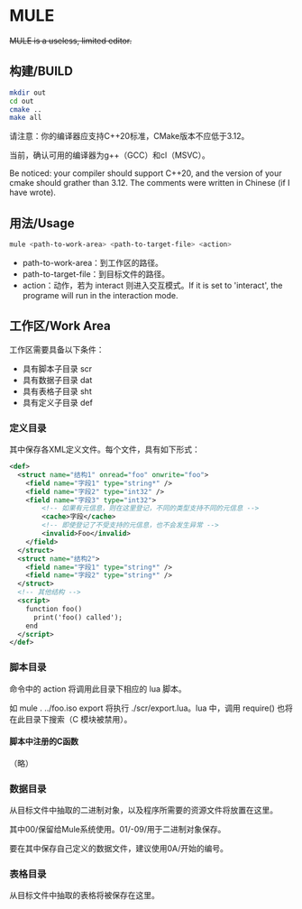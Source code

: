 # MULE

~~MULE is a useless, limited editor.~~

## 构建/BUILD
```bash
mkdir out
cd out
cmake ..
make all
```

请注意：你的编译器应支持C++20标准，CMake版本不应低于3.12。

当前，确认可用的编译器为g++（GCC）和cl（MSVC）。

Be noticed: your compiler should support C++20, and the version of your cmake should grather than 3.12.
The comments were written in Chinese (if I have wrote).

## 用法/Usage
```bash
mule <path-to-work-area> <path-to-target-file> <action>
```

* path-to-work-area：到工作区的路径。
* path-to-target-file：到目标文件的路径。
* action：动作，若为 interact 则进入交互模式。If it is set to 'interact', the programe will run in the interaction mode.

## 工作区/Work Area
工作区需要具备以下条件：
* 具有脚本子目录 scr
* 具有数据子目录 dat
* 具有表格子目录 sht
* 具有定义子目录 def

### 定义目录
其中保存各XML定义文件。每个文件，具有如下形式：
```xml
<def>
  <struct name="结构1" onread="foo" onwrite="foo">
    <field name="字段1" type="string*" />
    <field name="字段2" type="int32" />
    <field name="字段3" type="int32">
        <!-- 如果有元信息，则在这里登记，不同的类型支持不同的元信息 -->
        <cache>字段</cache>
        <!-- 即使登记了不受支持的元信息，也不会发生异常 -->
        <invalid>Foo</invalid>
    </field>
  </struct>
  <struct name="结构2">
    <field name="字段1" type="string*" />
    <field name="字段2" type="string*" />
  </struct>
  <!-- 其他结构 -->
  <script>
    function foo()
      print('foo() called');
    end
  </script>
</def>
```

### 脚本目录
命令中的 action 将调用此目录下相应的 lua 脚本。

如 mule . ../foo.iso export 将执行 ./scr/export.lua。lua 中，调用 require() 也将在此目录下搜索（C 模块被禁用）。

#### 脚本中注册的C函数
（略）

### 数据目录
从目标文件中抽取的二进制对象，以及程序所需要的资源文件将放置在这里。

其中00/保留给Mule系统使用。01/-09/用于二进制对象保存。

要在其中保存自己定义的数据文件，建议使用0A/开始的编号。

### 表格目录
从目标文件中抽取的表格将被保存在这里。
